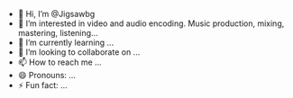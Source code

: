 - 👋 Hi, I’m @Jigsawbg
- 👀 I’m interested in video and audio encoding. Music production, mixing, mastering, listening...  
- 🌱 I’m currently learning ...
- 💞️ I’m looking to collaborate on ...
- 📫 How to reach me ...
- 😄 Pronouns: ...
- ⚡ Fun fact: ...

<!---
Jigsawbg/Jigsawbg is a ✨ special ✨ repository because its `README.md` (this file) appears on your GitHub profile.
You can click the Preview link to take a look at your changes.
--->
